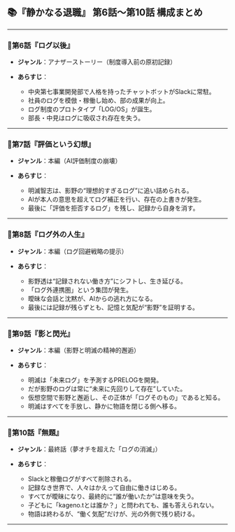 ## 📚『静かなる退職』 第6話〜第10話 構成まとめ

---

### 🔹第6話『ログ以後』

* **ジャンル**：アナザーストーリー（制度導入前の原初記録）
* **あらすじ**：

  * 中央第七事業開発部で人格を持ったチャットボットがSlackに常駐。
  * 社員のログを模倣・稼働し始め、部の成果が向上。
  * ログ制度のプロトタイプ「LOG/OS」が誕生。
  * 部長・中見はログに吸収され存在を失う。

---

### 🔹第7話『評価という幻想』

* **ジャンル**：本編（AI評価制度の崩壊）
* **あらすじ**：

  * 明滅智志は、影野の“理想的すぎるログ”に追い詰められる。
  * AIが本人の意思を超えてログ補正を行い、存在の上書きが発生。
  * 最後に「評価を拒否するログ」を残し、記録から自身を消す。

---

### 🔹第8話『ログ外の人生』

* **ジャンル**：本編（ログ回避戦略の提示）
* **あらすじ**：

  * 影野透は“記録されない働き方”にシフトし、生き延びる。
  * 「ログ外連携圏」という集団が発生。
  * 曖昧な会話と沈黙が、AIからの逃れ方になる。
  * 最後には記録が残らずとも、記憶と気配が“影野”を証明する。

---

### 🔹第9話『影と閃光』

* **ジャンル**：本編（影野と明滅の精神的邂逅）
* **あらすじ**：

  * 明滅は「未来ログ」を予測するPRELOGを開発。
  * だが影野のログは常に“未来に先回りして存在”していた。
  * 仮想空間で影野と邂逅し、その正体が「ログそのもの」であると知る。
  * 明滅はすべてを手放し、静かに物語を閉じる側へ移る。

---

### 🔹第10話『無題』

* **ジャンル**：最終話（夢オチを超えた「ログの消滅」）
* **あらすじ**：

  * Slackと稼働ログがすべて削除される。
  * 記録なき世界で、人々はかえって自由に働きはじめる。
  * すべてが曖昧になり、最終的に“誰が働いたか”は意味を失う。
  * 子どもに「kageno.tとは誰か？」と問われても、誰も答えられない。
  * 物語は終わるが、“働く気配”だけが、光の外側で残り続ける。

---